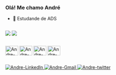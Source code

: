 ### Olá! Me chamo André


- 📗 Estudande de ADS

##

<div>
  <img src="https://github-readme-stats.vercel.app/api?username=AndreMarcassi&show_icons=true&theme=midnight-purple">
  <img src="https://github-readme-stats.vercel.app/api/top-langs/?username=AndreMarcassi&hide_progress=true&theme=midnight-purple">
</div>

##

<div style="display: inline_block">
  <img align="center" alt="Andre-C++" height="30" width="40" src="https://cdn.jsdelivr.net/gh/devicons/devicon@latest/icons/cplusplus/cplusplus-original.svg">
  <img align="center" alt="Andre-HTML" height="30" width="40" src="https://cdn.jsdelivr.net/gh/devicons/devicon@latest/icons/html5/html5-original.svg">
  <img align="center" alt="Andre-CSS" height="30" width="40" src="https://cdn.jsdelivr.net/gh/devicons/devicon@latest/icons/css3/css3-original.svg">
  <img align="center" alt="Andre-JS" height="30" width="40" src="https://cdn.jsdelivr.net/gh/devicons/devicon@latest/icons/javascript/javascript-original.svg">
</div>

##

<div>
  <a href="https://www.linkedin.com/in/andre-ms-7ab6002b6/"><img alt="Andre-LinkedIn" src="https://img.shields.io/badge/LinkedIn-0077B5?style=for-the-badge&logo=linkedin&logoColor=white">
  <a href=""><img alt="Andre-Gmail" src="https://img.shields.io/badge/Gmail-D14836?style=for-the-badge&logo=gmail&logoColor=white">
  <a href="https://twitter.com/andreMS_oficial"><img alt="Andre-twitter" src="https://img.shields.io/badge/Twitter-1DA1F2?style=for-the-badge&logo=twitter&logoColor=white">

  <!--
  <a href=""><img alt="Andre-twitch" src="https://img.shields.io/badge/Twitch-9146FF?style=for-the-badge&logo=twitch&logoColor=white">
  <a href=""><img alt="Andre-youtube" src="https://img.shields.io/badge/YouTube-FF0000?style=for-the-badge&logo=youtube&logoColor=white">
  <a href=""><img alt="Andre-instagram" src="https://img.shields.io/badge/Instagram-E4405F?style=for-the-badge&logo=instagram&logoColor=white">
  <a href=""><img alt="Andre-tiktok" src="https://img.shields.io/badge/TikTok-000000?style=for-the-badge&logo=tiktok&logoColor=white">
  -->
  
</div>
